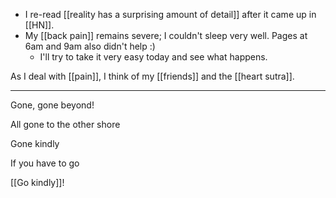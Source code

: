 - I re-read [[reality has a surprising amount of detail]] after it came up in [[HN]].
- My [[back pain]] remains severe; I couldn't sleep very well. Pages at 6am and 9am also didn't help :)
  - I'll try to take it very easy today and see what happens.
  
As I deal with [[pain]], I think of my [[friends]] and the [[heart sutra]].

<hr />

Gone, gone beyond!

All gone to the other shore

Gone kindly

If you have to go

[[Go kindly]]!
